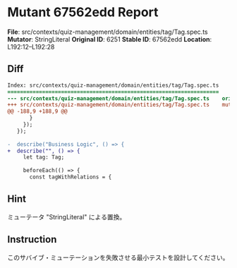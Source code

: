 # Mutant 67562edd Report

**File**: src/contexts/quiz-management/domain/entities/tag/Tag.spec.ts
**Mutator**: StringLiteral
**Original ID**: 6251
**Stable ID**: 67562edd
**Location**: L192:12–L192:28

## Diff

```diff
Index: src/contexts/quiz-management/domain/entities/tag/Tag.spec.ts
===================================================================
--- src/contexts/quiz-management/domain/entities/tag/Tag.spec.ts	original
+++ src/contexts/quiz-management/domain/entities/tag/Tag.spec.ts	mutated #6251
@@ -188,9 +188,9 @@
       }
     });
   });
 
-  describe("Business Logic", () => {
+  describe("", () => {
     let tag: Tag;
 
     beforeEach(() => {
       const tagWithRelations = {
```

## Hint

ミューテータ "StringLiteral" による置換。

## Instruction

このサバイブ・ミューテーションを失敗させる最小テストを設計してください。
